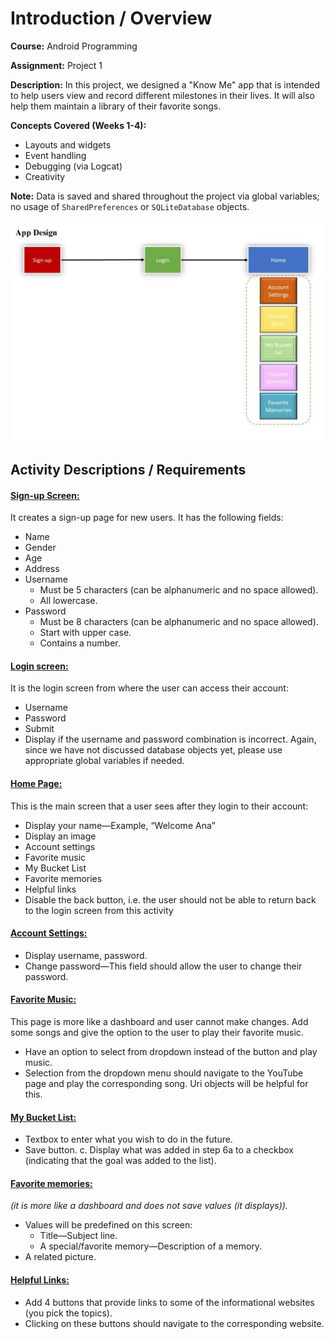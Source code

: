 # Introduction / Overview
**Course:** Android Programming

**Assignment:** Project 1

**Description:** In this project, we designed a "Know Me" app that is intended to help users view and record different milestones in their lives. It will also help them maintain a library of their favorite songs.

**Concepts Covered (Weeks 1-4):**
+ Layouts and widgets
+ Event handling
+ Debugging (via Logcat)
+ Creativity

**Note:** Data is saved and shared throughout the project via global variables; no usage of `SharedPreferences` or `SQLiteDatabase` objects.

![app design](documentation/files/app_diagram.JPG)

## Activity Descriptions / Requirements
#### [**Sign-up Screen:**](SignUp.java)
It creates a sign-up page for new users. It has the following fields:
+ Name
+ Gender
+ Age
+ Address
+ Username
    + Must be 5 characters (can be alphanumeric and no space allowed).
    + All lowercase.
+ Password
    + Must be 8 characters (can be alphanumeric and no space allowed).
    + Start with upper case.
    + Contains a number.

#### [**Login screen:**](Login.java)
It is the login screen from where the user can access their account:
+ Username
+ Password
+ Submit
+ Display if the username and password combination is incorrect. Again, since we
have not discussed database objects yet, please use appropriate global variables if
needed.

#### [**Home Page:**](Home.java)
This is the main screen that a user sees after they login to their account:
+ Display your name—Example, “Welcome Ana”
+ Display an image
+ Account settings
+ Favorite music
+ My Bucket List
+ Favorite memories
+ Helpful links
+ Disable the back button, i.e. the user should not be able to return back to the login
screen from this activity

#### [**Account Settings:**](AccountSettings.java)
+ Display username, password.
+ Change password—This field should allow the user to change their password.

#### [**Favorite Music:**](FavoriteMusic.java)
This page is more like a dashboard and user cannot make changes. Add
some songs and give the option to the user to play their favorite music.
+ Have an option to select from dropdown instead of the button and play music.
+ Selection from the dropdown menu should navigate to the YouTube page and
play the corresponding song. Uri objects will be helpful for this.

#### [**My Bucket List:**](BucketList.java)
+ Textbox to enter what you wish to do in the future.
+ Save button.
c. Display what was added in step 6a to a checkbox (indicating that the goal was
added to the list).

#### [**Favorite memories:**](FavoriteMemories.java)
*(it is more like a dashboard and does not save values (it displays)).*
+ Values will be predefined on this screen:
    + Title—Subject line.
    + A special/favorite memory—Description of a memory.
+ A related picture.

#### [**Helpful Links:**](HelpfulLinks.java)
+ Add 4 buttons that provide links to some of the informational websites (you pick
the topics).
+ Clicking on these buttons should navigate to the corresponding website.

